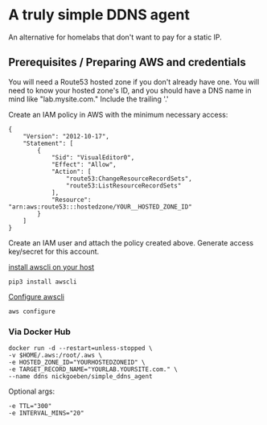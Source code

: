 # A truly simple DDNS agent

An alternative for homelabs that don't want to pay for a static IP.

## Prerequisites / Preparing AWS and credentials

You will need a Route53 hosted zone if you don't already have one. 
You will need to know your hosted zone's ID, 
and you should have a DNS name in mind like "lab.mysite.com." Include the trailing '.'

Create an IAM policy in AWS with the minimum necessary access:
```
{
    "Version": "2012-10-17",
    "Statement": [
        {
            "Sid": "VisualEditor0",
            "Effect": "Allow",
            "Action": [
                "route53:ChangeResourceRecordSets",
                "route53:ListResourceRecordSets"
            ],
            "Resource": "arn:aws:route53:::hostedzone/YOUR__HOSTED_ZONE_ID"
        }
    ]
}
```

Create an IAM user and attach the policy created above. Generate access key/secret for this account.

[install awscli on your host](https://docs.aws.amazon.com/cli/latest/userguide/cli-chap-install.html)
```
pip3 install awscli
```

[Configure awscli](https://docs.aws.amazon.com/cli/latest/userguide/cli-chap-configure.html#cli-quick-configuration)
```
aws configure
```

### Via Docker Hub
```
docker run -d --restart=unless-stopped \
-v $HOME/.aws:/root/.aws \
-e HOSTED_ZONE_ID="YOURHOSTEDZONEID" \
-e TARGET_RECORD_NAME="YOURLAB.YOURSITE.com." \
--name ddns nickgoeben/simple_ddns_agent
```

Optional args:
```
-e TTL="300" 
-e INTERVAL_MINS="20"
```